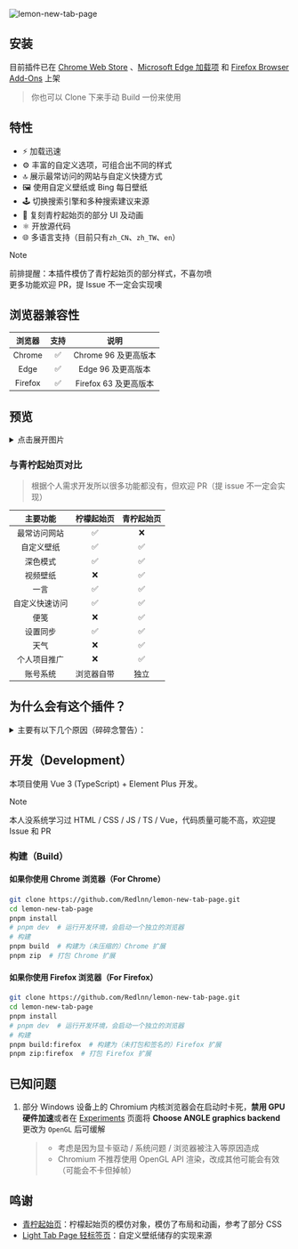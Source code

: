 ![lemon-new-tab-page](https://socialify.git.ci/redlnn/lemon-new-tab-page/image?custom_description=%E4%B8%80%E4%B8%AA%E7%AE%80%E7%BA%A6%E7%9A%84%E7%BA%AF%E6%9C%AC%E5%9C%B0%E6%96%B0%E6%A0%87%E7%AD%BE%E9%A1%B5%E6%89%A9%E5%B1%95&description=1&font=Jost&language=1&logo=https%3A%2F%2Fraw.githubusercontent.com%2FRedlnn%2Flemon-new-tab-page%2Frefs%2Fheads%2Fmaster%2Fassets%2Ficon.svg&owner=1&pattern=Circuit+Board&stargazers=1&theme=Auto)

## 安装

目前插件已在 [Chrome Web Store](https://chromewebstore.google.com/detail/bhbpmpflnpnkjanfgbjjhldccbckjohb)
、[Microsoft Edge 加载项](https://microsoftedge.microsoft.com/addons/detail/keikkgfgidagjlicckkangkfgnbdjdnh)
和 [Firefox Browser Add-Ons](https://addons.mozilla.org/firefox/addon/lemon-new-tab/)
上架

> 你也可以 Clone 下来手动 Build 一份来使用

## 特性

- :zap: 加载迅速
- :gear: 丰富的自定义选项，可组合出不同的样式
- :top: 展示最常访问的网站与自定义快捷方式
- :framed_picture: 使用自定义壁纸或 Bing 每日壁纸
- :joystick: 切换搜索引擎和多种搜索建议来源
- :art: 复刻青柠起始页的部分 UI 及动画
- :atom_symbol: 开放源代码
- :globe_with_meridians: 多语言支持（目前只有`zh_CN`、`zh_TW`、`en`）

> [!NOTE]  
> 前排提醒：本插件模仿了青柠起始页的部分样式，不喜勿喷  
> 更多功能欢迎 PR，提 Issue 不一定会实现噢

## 浏览器兼容性

| 浏览器  | 支持 |         说明          |
| :-----: | :--: | :-------------------: |
| Chrome  |  ✅  | Chrome 96 及更高版本  |
|  Edge   |  ✅  |  Edge 96 及更高版本   |
| Firefox |  ✅  | Firefox 63 及更高版本 |

## 预览

<details>
<summary>点击展开图片</summary>

![普通主页](./preview/1.webp)
![纯色背景主页](./preview/2.webp)
![带快速访问区域背景主页](./preview/3.webp)
![搜索页面](./preview/4.webp)
![设置页面](./preview/5.webp)

</details>

### 与青柠起始页对比

> 根据个人需求开发所以很多功能都没有，但欢迎 PR（提 issue 不一定会实现）

|    主要功能    | 柠檬起始页 | 青柠起始页 |
| :------------: | :--------: | :--------: |
|  最常访问网站  |     ✅     |     ❌     |
|   自定义壁纸   |     ✅     |     ✅     |
|    深色模式    |     ✅     |     ✅     |
|    视频壁纸    |     ❌     |     ✅     |
|      一言      |     ✅     |     ✅     |
| 自定义快速访问 |     ✅     |     ✅     |
|      便笺      |     ❌     |     ✅     |
|    设置同步    |     ✅     |     ✅     |
|      天气      |     ❌     |     ✅     |
|  个人项目推广  |     ❌     |     ✅     |
|    账号系统    | 浏览器自带 |    独立    |

## 为什么会有这个插件？

<details>
<summary>主要有以下几个原因（碎碎念警告）：</summary>
<br />

1. Chrome 设置默认搜索引擎为非 Google 后新标签页就没有搜索栏，并且没有壁纸
2. Chrome 搜索引擎改成 Bing 后和 Edge 一样新标签页变成了 Bing 首页，多余的按钮、新闻很丑，且搜索栏和快捷方式都很靠上，不太好用
3. 个人喜欢青柠起始页的外观，然而青柠起始页是一个每次打开都会进行一次 http 请求的网页，准确来讲其实是导航页而不是起始页（非常不能理解为什么要放在服务器上）
4. 青柠并不是原生浏览器插件，不支持展示经常访问网站（同上，非常不能理解），而我个人更习惯直接打开经常访问的网站
5. 青柠起始页把快速访问放在了二级页面，而我更喜欢在新标签页中直接打开常用网站，虽然可以默认进入二级页面但是就看不到搜索栏了
6. 青柠起始页不是个开源项目不好魔改，所以我决定根据自己需求模仿一个

> ~~听闻青柠起始页准备重构并且添加新功能了，也许新版会满足我的需求，然后就停更了呢？~~  
> 更新了，结果基本是 UI 调整，新功能不多（笑

</details>

## 开发（Development）

本项目使用 Vue 3 (TypeScript) + Element Plus 开发。

> [!NOTE]  
> 本人没系统学习过 HTML / CSS / JS / TS / Vue，代码质量可能不高，欢迎提 Issue 和 PR

### 构建（Build）

#### 如果你使用 Chrome 浏览器（For Chrome）

```sh
git clone https://github.com/Redlnn/lemon-new-tab-page.git
cd lemon-new-tab-page
pnpm install
# pnpm dev  # 运行开发环境，会启动一个独立的浏览器
# 构建
pnpm build  # 构建为（未压缩的）Chrome 扩展
pnpm zip  # 打包 Chrome 扩展
```

#### 如果你使用 Firefox 浏览器（For Firefox）

```sh
git clone https://github.com/Redlnn/lemon-new-tab-page.git
cd lemon-new-tab-page
pnpm install
# pnpm dev  # 运行开发环境，会启动一个独立的浏览器
# 构建
pnpm build:firefox  # 构建为（未打包和签名的）Firefox 扩展
pnpm zip:firefox  # 打包 Firefox 扩展
```

## 已知问题

1. 部分 Windows 设备上的 Chromium 内核浏览器会在启动时卡死，**禁用 GPU
   硬件加速**或者在 [Experiments](chrome://flags/#use-angle) 页面将
   **Choose ANGLE graphics backend** 更改为 `OpenGL` 后可缓解
   > - 考虑是因为显卡驱动 / 系统问题 / 浏览器被注入等原因造成
   > - Chromium 不推荐使用 OpenGL API 渲染，改成其他可能会有效（可能会不卡但掉帧）

## 鸣谢

- [青柠起始页](https://limestart.cn/)：柠檬起始页的模仿对象，模仿了布局和动画，参考了部分 CSS
- [Light Tab Page 轻标签页](https://github.com/Devifish/light-tab-page)：自定义壁纸储存的实现来源
